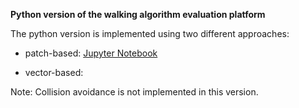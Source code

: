 **Python version of the walking algorithm evaluation platform**

The python version is implemented using two different approaches: 

- patch-based: [Jupyter Notebook](https://hub.mybinder.org/user/fardadhp-walkin-aluation_python-xga70e48/notebooks/platform_patch_based.ipynb)

- vector-based:

Note: Collision avoidance is not implemented in this version.

